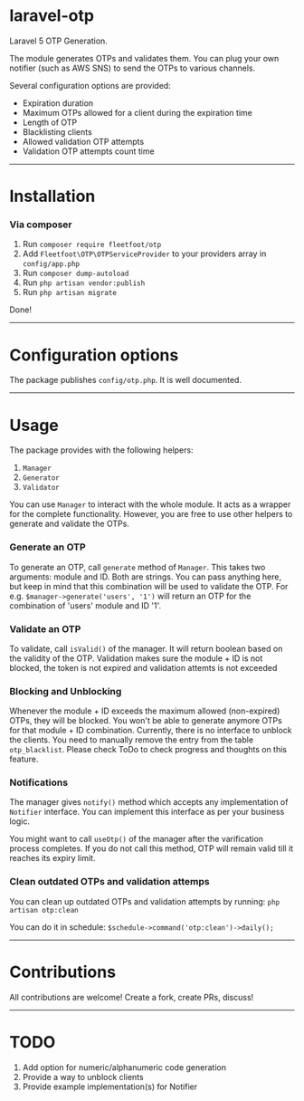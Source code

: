 # laravel-otp

Laravel 5 OTP Generation.

The module generates OTPs and validates them. You can plug your own notifier (such as AWS SNS) to send the OTPs to various channels.

Several configuration options are provided:
- Expiration duration
- Maximum OTPs allowed for a client during the expiration time
- Length of OTP
- Blacklisting clients
- Allowed validation OTP attempts
- Validation OTP attempts count time

---

# Installation

### Via composer

1. Run `composer require fleetfoot/otp`
2. Add `Fleetfoot\OTP\OTPServiceProvider` to your providers array in `config/app.php`
3. Run `composer dump-autoload`
4. Run `php artisan vendor:publish`
5. Run `php artisan migrate`

Done!

---

# Configuration options

The package publishes `config/otp.php`. It is well documented.

---

# Usage

The package provides with the following helpers:
1. `Manager`
2. `Generator`
3. `Validator`

You can use `Manager` to interact with the whole module. It acts as a wrapper for the complete functionality. However, you are free to use other helpers to generate and validate the OTPs.

### Generate an OTP
To generate an OTP, call `generate` method of `Manager`. This takes two arguments: module and ID. Both are strings. You can pass anything here, but keep in mind that this combination will be used to validate the OTP.
For e.g. `$manager->generate('users', '1')` will return an OTP for the combination of 'users' module and ID '1'.

### Validate an OTP
To validate, call `isValid()` of the manager. It will return boolean based on the validity of the OTP.
Validation makes sure the module + ID is not blocked, the token is not expired and validation attemts is not еxceeded

### Blocking and Unblocking
Whenever the module + ID exceeds the maximum allowed (non-expired) OTPs, they will be blocked. You won't be able to generate anymore OTPs for that module + ID combination.
Currently, there is no interface to unblock the clients. You need to manually remove the entry from the table `otp_blacklist`. Please check ToDo to check progress and thoughts on this feature.

### Notifications
The manager gives `notify()` method which accepts any implementation of `Notifier` interface. You can implement this interface as per your business logic.

You might want to call `useOtp()` of the manager after the varification process completes. If you do not call this method, OTP will remain valid till it reaches its expiry limit.

### Clean outdated OTPs and validation attemps
You can clean up outdated OTPs and validation attempts by running:
`php artisan otp:clean`

You can do it in schedule:
`$schedule->command('otp:clean')->daily();`

---

# Contributions

All contributions are welcome! Create a fork, create PRs, discuss!

---

# TODO
1. Add option for numeric/alphanumeric code generation
2. Provide a way to unblock clients
3. Provide example implementation(s) for Notifier
